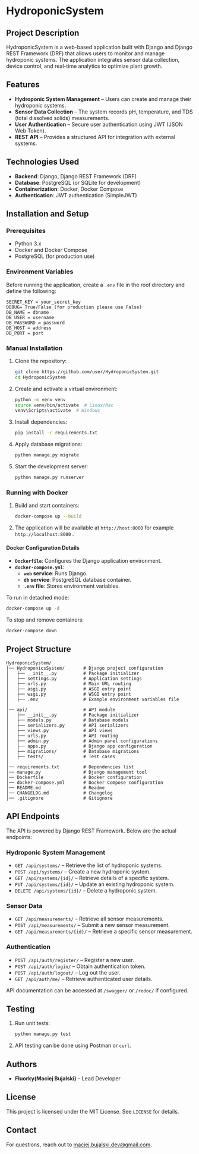 # HydroponicSystem

## Project Description
HydroponicSystem is a web-based application built with Django and Django REST Framework (DRF) that allows users to monitor and manage hydroponic systems. The application integrates sensor data collection, device control, and real-time analytics to optimize plant growth.

## Features
- **Hydroponic System Management** – Users can create and manage their hydroponic systems.
- **Sensor Data Collection** – The system records pH, temperature, and TDS (total dissolved solids) measurements.
- **User Authentication** – Secure user authentication using JWT (JSON Web Token).
- **REST API** – Provides a structured API for integration with external systems.

## Technologies Used
- **Backend**: Django, Django REST Framework (DRF)
- **Database**: PostgreSQL (or SQLite for development)
- **Containerization**: Docker, Docker Compose
- **Authentication**: JWT authentication (SimpleJWT)

## Installation and Setup

### Prerequisites
- Python 3.x
- Docker and Docker Compose
- PostgreSQL (for production use)

### Environment Variables
Before running the application, create a `.env` file in the root directory and define the following:
```env
SECRET_KEY = your_secret_key
DEBUG= True/False (for production please use False)
DB_NAME = dbname
DB_USER = username
DB_PASSWORD = password
DB_HOST = address
DB_PORT = port
```

### Manual Installation
1. Clone the repository:
   ```sh
   git clone https://github.com/user/HydroponicSystem.git
   cd HydroponicSystem
   ```
2. Create and activate a virtual environment:
   ```sh
   python -m venv venv
   source venv/bin/activate  # Linux/Mac
   venv\Scripts\activate  # Windows
   ```
3. Install dependencies:
   ```sh
   pip install -r requirements.txt
   ```
4. Apply database migrations:
   ```sh
   python manage.py migrate
   ```
5. Start the development server:
   ```sh
   python manage.py runserver
   ```

### Running with Docker
1. Build and start containers:
   ```sh
   docker-compose up --build
   ```
2. The application will be available at `http://host:8000` for example `http://localhost:8000` .

#### Docker Configuration Details
- **`Dockerfile`**: Configures the Django application environment.
- **`docker-compose.yml`**:
  - **`web` service**: Runs Django.
  - **`db` service**: PostgreSQL database container.
  - **`.env` file**: Stores environment variables.

To run in detached mode:
```sh
docker-compose up -d
```

To stop and remove containers:
```sh
docker-compose down
```

## Project Structure
```
HydroponicSystem/
│── HydroponicsSystem/       # Django project configuration
│   ├── __init__.py          # Package initializer
│   ├── settings.py          # Application settings
│   ├── urls.py              # Main URL routing
│   ├── asgi.py              # ASGI entry point
│   ├── wsgi.py              # WSGI entry point
│   ├── .env                 # Example environment variables file
│
│── api/                     # API module
│   ├── __init__.py          # Package initializer
│   ├── models.py            # Database models
│   ├── serializers.py       # API serializers
│   ├── views.py             # API views
│   ├── urls.py              # API routing
│   ├── admin.py             # Admin panel configurations
│   ├── apps.py              # Django app configuration
│   ├── migrations/          # Database migrations
│   ├── tests/               # Test cases
│
│── requirements.txt         # Dependencies list
│── manage.py                # Django management tool
│── Dockerfile               # Docker configuration
│── docker-compose.yml       # Docker Compose configuration
│── README.md                # Readme
│── CHANGELOG.md             # Changelog
│── .gitignore               # Gitignore

```

## API Endpoints
The API is powered by Django REST Framework. Below are the actual endpoints:

### Hydroponic System Management
- `GET /api/systems/` – Retrieve the list of hydroponic systems.
- `POST /api/systems/` – Create a new hydroponic system.
- `GET /api/systems/{id}/` – Retrieve details of a specific system.
- `PUT /api/systems/{id}/` – Update an existing hydroponic system.
- `DELETE /api/systems/{id}/` – Delete a hydroponic system.

### Sensor Data
- `GET /api/measurements/` – Retrieve all sensor measurements.
- `POST /api/measurements/` – Submit a new sensor measurement.
- `GET /api/measurements/{id}/` – Retrieve a specific sensor measurement.

### Authentication
- `POST /api/auth/register/` – Register a new user.
- `POST /api/auth/login/` – Obtain authentication token.
- `POST /api/auth/logout/` – Log out the user.
- `GET /api/auth/me/` – Retrieve authenticated user details.

API documentation can be accessed at `/swagger/` or `/redoc/` if configured.

## Testing
1. Run unit tests:
   ```sh
   python manage.py test
   ```
2. API testing can be done using Postman or `curl`.

## Authors
- **Fluorky(Maciej Bujalski)** – Lead Developer

## License
This project is licensed under the MIT License. See `LICENSE` for details.

## Contact
For questions, reach out to [maciej.bujalski.dev@gmail.com](mailto:maciej.bujalski.dev@gmail.com).

